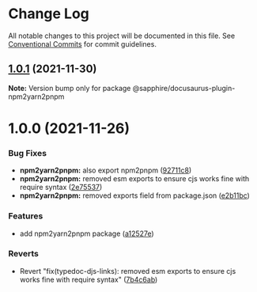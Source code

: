 # Change Log

All notable changes to this project will be documented in this file.
See [Conventional Commits](https://conventionalcommits.org) for commit guidelines.

## [1.0.1](https://github.com/sapphiredev/documentation-plugins/compare/@sapphire/docusaurus-plugin-npm2yarn2pnpm@1.0.0...@sapphire/docusaurus-plugin-npm2yarn2pnpm@1.0.1) (2021-11-30)

**Note:** Version bump only for package @sapphire/docusaurus-plugin-npm2yarn2pnpm

# 1.0.0 (2021-11-26)

### Bug Fixes

-   **npm2yarn2pnpm:** also export npm2pnpm ([92711c8](https://github.com/sapphiredev/documentation-plugins/commit/92711c864f467b1834f63c3d9e1434c69f0305bb))
-   **npm2yarn2pnpm:** removed esm exports to ensure cjs works fine with require syntax ([2e75537](https://github.com/sapphiredev/documentation-plugins/commit/2e75537a99d0614f55c4e3c8c963d0a37cf02768))
-   **npm2yarn2pnpm:** removed exports field from package.json ([e2b11bc](https://github.com/sapphiredev/documentation-plugins/commit/e2b11bca172c85c415237de0a88dc095a61fbe39))

### Features

-   add npm2yarn2pnpm package ([a12527e](https://github.com/sapphiredev/documentation-plugins/commit/a12527eab37e7c0064174c3066939973ddce3740))

### Reverts

-   Revert "fix(typedoc-djs-links): removed esm exports to ensure cjs works fine with require syntax" ([7b4c6ab](https://github.com/sapphiredev/documentation-plugins/commit/7b4c6ab434265903213d7d965b0e927912b1aba1))
